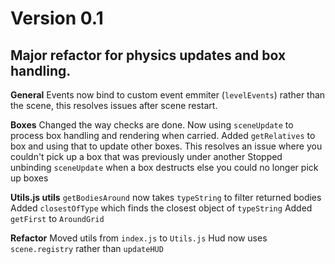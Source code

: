 # Version 0.1
## Major refactor for physics updates and box handling. 
**General**
Events now bind to custom event emmiter (`levelEvents`) rather than the scene, this resolves issues after scene restart.

**Boxes**
Changed the way checks are done. Now using `sceneUpdate` to process box handling and rendering when carried.
Added `getRelatives` to box and using that to update other boxes. This resolves an issue where you couldn't pick up a box that was previously under another
Stopped unbinding `sceneUpdate` when a box destructs else you could no longer pick up boxes

**Utils.js utils**
`getBodiesAround` now takes `typeString` to filter returned bodies
Added `closestOfType` which finds the closest object of `typeString`
Added `getFirst` to `AroundGrid`

**Refactor**
Moved utils from `index.js` to `Utils.js`
Hud now uses `scene.registry` rather than `updateHUD`